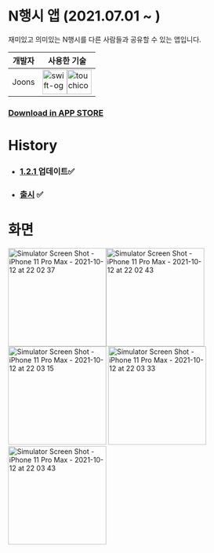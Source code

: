 # N행시 앱 (2021.07.01 ~ )

재미있고 의미있는 N행시를 다른 사람들과 공유할 수 있는 앱입니다. 

| 개발자 | 사용한 기술                                                  |
| ------ | ------------------------------------------------------------ |
| Joons  | <img src="https://user-images.githubusercontent.com/40102795/129769255-30be897b-a28b-4c98-9113-02fb49c705b2.png" alt="swift-og" width="50" height="50" /><img src="https://user-images.githubusercontent.com/40102795/129769251-88a31899-2b32-4333-bd3d-21e1e0addbe0.png" alt="touchicon-180" width="50" height="50" /> |

### [Download in APP STORE](https://apps.apple.com/kr/app/n%ED%96%89%EC%8B%9C%EC%9D%B8/id1581984956)



# History

- ### [1.2.1 ](https://github.com/elddy0948/NLetterPoem/wiki/NLP1.2) 업데이트✅

- ### [출시](https://github.com/elddy0948/NLetterPoem/wiki/출시!) ✅



# 화면

<img src="https://user-images.githubusercontent.com/40102795/137078241-d2cf8558-5e9e-4e89-b534-d4bc032c074d.jpg" alt="Simulator Screen Shot - iPhone 11 Pro Max - 2021-10-12 at 22 02 37" width="200" /><img src="https://user-images.githubusercontent.com/40102795/137078259-1a7e8f2b-e387-41fc-ae88-bb4d37d56440.jpg" alt="Simulator Screen Shot - iPhone 11 Pro Max - 2021-10-12 at 22 02 43" width="200" /><img src="https://user-images.githubusercontent.com/40102795/137078266-0f6104a4-7f91-4a99-9397-bfc8321ddb93.jpg" alt="Simulator Screen Shot - iPhone 11 Pro Max - 2021-10-12 at 22 03 15" width="200" />
<img src="https://user-images.githubusercontent.com/40102795/137078270-c9a6e2ad-0b91-48c5-bd8e-74bddfd60fd1.jpg" alt="Simulator Screen Shot - iPhone 11 Pro Max - 2021-10-12 at 22 03 33" width="200"/><img src="https://user-images.githubusercontent.com/40102795/137078271-e8379cdb-5c1c-4f21-85d7-d8d961e29a88.jpg" alt="Simulator Screen Shot - iPhone 11 Pro Max - 2021-10-12 at 22 03 43" width="200"/>
